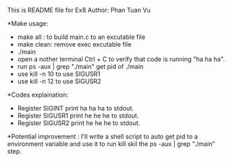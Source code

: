 This is README file for Ex8
Author: Phan Tuan Vu

*Make usage:
- make all : to build main.c to an excutable file
- make clean: remove exec excutable file 
- ./main 
- open a nother terminal Ctrl + C to verify that code is running "ha ha ha".
- run ps -aux | grep "./main" get pid of ./main
- use kill -n 10 <pid> to use SIGUSR1
- use kill -n 12 <pid> to use SIGUSR2

*Codes explaination:
  - Register SIGINT print ha ha ha to stdout.
  - Register SIGUSR1 print he he he to stdout.
  - Register SIGUSR2 print he he he to stdout.

*Potential improvement : I'll write a shell script to auto get pid to a environment 
variable and use it to run kill skil the ps -aux | grep "./main" step.
